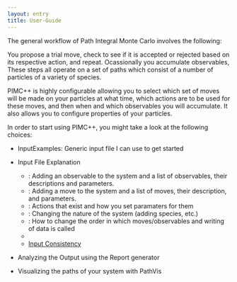 ```yaml
---
layout: entry
title: User-Guide
---
```


The general workflow of Path Integral Monte Carlo involves the
following:

You propose a trial move, check to see if it is accepted or rejected
based on its respective action, and repeat. Ocassionally you accumulate
observables, These steps all operate on a set of paths which consist of
a number of particles of a variety of species.

PIMC++ is highly configurable allowing you to select which set of moves
will be made on your particles at what time, which actions are to be
used for these moves, and then when and which observables you will
accumulate. It also allows you to configure properties of your
particles.

In order to start using PIMC++, you might take a look at the following
choices:

-   InputExamples: Generic input file I can use to get started
-   Input File Explanation
    -   <Observables>: Adding an observable to the system and a list of
        observables, their descriptions and parameters.
    -   <Moves>: Adding a move to the system and a list of moves, their
        description, and parameters.
    -   <Actions>: Actions that exist and how you set paramaters for
        them
    -   <System>: Changing the nature of the system (adding species,
        etc.)
    -   <Algorithm>: How to change the order in which moves/observables
        and writing of data is called
    -   <Parallel>
    -   [Input Consistency](Input%20Consistency)

-   Analyzing the Output using the Report generator
-   Visualizing the paths of your system with PathVis

